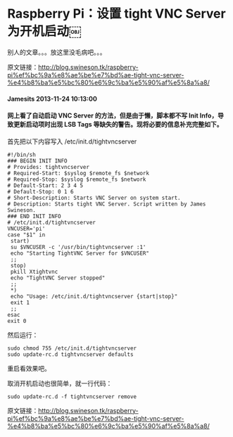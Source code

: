 # Raspberry Pi：设置 tight VNC Server 为开机启动￼ 

别人的文章。。。放这里没毛病吧。。。

原文链接：http://blog.swineson.tk/raspberry-pi%ef%bc%9a%e8%ae%be%e7%bd%ae-tight-vnc-server-%e4%b8%ba%e5%bc%80%e6%9c%ba%e5%90%af%e5%8a%a8/

#### Jamesits 2013-11-24 10:13:00

#### 网上看了自动启动 VNC Server 的方法，但是由于懒，脚本都不写 Init Info，导致更新启动项时出现 LSB Tags 等缺失的警告。现将必要的信息补充完整如下。

首先把以下内容写入 /etc/init.d/tightvncserver

```
#!/bin/sh
### BEGIN INIT INFO
# Provides: tightvncserver
# Required-Start: $syslog $remote_fs $network
# Required-Stop: $syslog $remote_fs $network
# Default-Start: 2 3 4 5
# Default-Stop: 0 1 6
# Short-Description: Starts VNC Server on system start.
# Description: Starts tight VNC Server. Script written by James Swineson.
### END INIT INFO
# /etc/init.d/tightvncserver
VNCUSER='pi'
case "$1" in
 start)
 su $VNCUSER -c '/usr/bin/tightvncserver :1'
 echo "Starting TightVNC Server for $VNCUSER"
 ;;
 stop)
 pkill Xtightvnc
 echo "TightVNC Server stopped"
 ;;
 *)
 echo "Usage: /etc/init.d/tightvncserver {start|stop}"
 exit 1
 ;;
esac
exit 0
```



然后运行：

```
sudo chmod 755 /etc/init.d/tightvncserver
sudo update-rc.d tightvncserver defaults
```

重启看效果吧。

取消开机启动也很简单，就一行代码：

```
sudo update-rc.d -f tightvncserver remove
```

原文链接：http://blog.swineson.tk/raspberry-pi%ef%bc%9a%e8%ae%be%e7%bd%ae-tight-vnc-server-%e4%b8%ba%e5%bc%80%e6%9c%ba%e5%90%af%e5%8a%a8/

